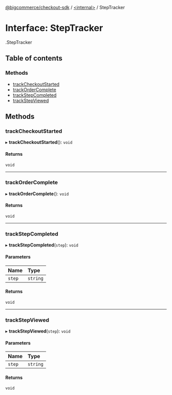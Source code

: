 [@bigcommerce/checkout-sdk](../README.md) / [<internal\>](../modules/internal_.md) / StepTracker

# Interface: StepTracker

[<internal>](../modules/internal_.md).StepTracker

## Table of contents

### Methods

- [trackCheckoutStarted](internal_.StepTracker.md#trackcheckoutstarted)
- [trackOrderComplete](internal_.StepTracker.md#trackordercomplete)
- [trackStepCompleted](internal_.StepTracker.md#trackstepcompleted)
- [trackStepViewed](internal_.StepTracker.md#trackstepviewed)

## Methods

### trackCheckoutStarted

▸ **trackCheckoutStarted**(): `void`

#### Returns

`void`

___

### trackOrderComplete

▸ **trackOrderComplete**(): `void`

#### Returns

`void`

___

### trackStepCompleted

▸ **trackStepCompleted**(`step`): `void`

#### Parameters

| Name | Type |
| :------ | :------ |
| `step` | `string` |

#### Returns

`void`

___

### trackStepViewed

▸ **trackStepViewed**(`step`): `void`

#### Parameters

| Name | Type |
| :------ | :------ |
| `step` | `string` |

#### Returns

`void`
